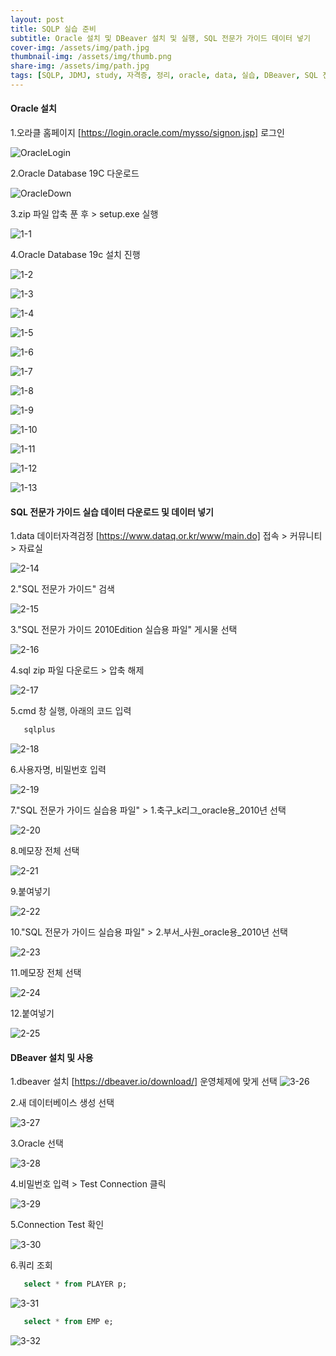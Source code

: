 ```yaml
---
layout: post
title: SQLP 실습 준비
subtitle: Oracle 설치 및 DBeaver 설치 및 실행, SQL 전문가 가이드 데이터 넣기 
cover-img: /assets/img/path.jpg
thumbnail-img: /assets/img/thumb.png
share-img: /assets/img/path.jpg
tags: [SQLP, JDMJ, study, 자격증, 정리, oracle, data, 실습, DBeaver, SQL 전문가 가이드, oracle 설치]
---
```


#### Oracle 설치
     
   1.오라클 홈페이지 [https://login.oracle.com/mysso/signon.jsp] 로그인

   ![OracleLogin](/assets/img/20220802_SQLP_STUDY2/oracleLogin.png)

   2.Oracle Database 19C 다운로드
 
   ![OracleDown](/assets/img/20220802_SQLP_STUDY2/oracleDown.png)
   
   3.zip 파일 압축 푼 후 > setup.exe 실행
   
   ![1-1](/assets/img/20220802_SQLP_STUDY2/24.PNG)

   4.Oracle Database 19c 설치 진행

   ![1-2](/assets/img/20220802_SQLP_STUDY2/25.png)
   
   ![1-3](/assets/img/20220802_SQLP_STUDY2/26.png)

   ![1-4](/assets/img/20220802_SQLP_STUDY2/27.png)

   ![1-5](/assets/img/20220802_SQLP_STUDY2/28.png)

   ![1-6](/assets/img/20220802_SQLP_STUDY2/29.png)

   ![1-7](/assets/img/20220802_SQLP_STUDY2/31.png)

   ![1-8](/assets/img/20220802_SQLP_STUDY2/30.png)
   
   ![1-9](/assets/img/20220802_SQLP_STUDY2/1.png)

   ![1-10](/assets/img/20220802_SQLP_STUDY2/2.png)

   ![1-11](/assets/img/20220802_SQLP_STUDY2/3.png)

   ![1-12](/assets/img/20220802_SQLP_STUDY2/4.png)

   ![1-13](/assets/img/20220802_SQLP_STUDY2/5.png)


#### SQL 전문가 가이드 실습 데이터 다운로드 및 데이터 넣기
   
   1.data 데이터자격검정 [https://www.dataq.or.kr/www/main.do] 접속 > 커뮤니티 > 자료실
   
   ![2-14](/assets/img/20220802_SQLP_STUDY2/11.png)

   2."SQL 전문가 가이드" 검색 

   ![2-15](/assets/img/20220802_SQLP_STUDY2/12.png)

   3."SQL 전문가 가이드 2010Edition 실습용 파일" 게시물 선택

   ![2-16](/assets/img/20220802_SQLP_STUDY2/13.png)

   4.sql zip 파일 다운로드 > 압축 해제

   ![2-17](/assets/img/20220802_SQLP_STUDY2/14.png)

   5.cmd 창 실행, 아래의 코드 입력

   ```sql
      sqlplus
   ```
   ![2-18](/assets/img/20220802_SQLP_STUDY2/18.png)

   6.사용자명, 비밀번호 입력

   ![2-19](/assets/img/20220802_SQLP_STUDY2/18-1.png)

   7."SQL 전문가 가이드 실습용 파일" > 1.축구_k리그_oracle용_2010년 선택

   ![2-20](/assets/img/20220802_SQLP_STUDY2/15-1.png)

   8.메모장 전체 선택
   
   ![2-21](/assets/img/20220802_SQLP_STUDY2/16.png)

   9.붙여넣기

   ![2-22](/assets/img/20220802_SQLP_STUDY2/19.png)

   10."SQL 전문가 가이드 실습용 파일" > 2.부서_사원_oracle용_2010년 선택

   ![2-23](/assets/img/20220802_SQLP_STUDY2/15.png)

   11.메모장 전체 선택
   
   ![2-24](/assets/img/20220802_SQLP_STUDY2/21.png)

   12.붙여넣기

   ![2-25](/assets/img/20220802_SQLP_STUDY2/22.png)


#### DBeaver 설치 및 사용

   1.dbeaver 설치 [https://dbeaver.io/download/]
   운영체제에 맞게 선택
   ![3-26](/assets/img/20220802_SQLP_STUDY2/6.png)

   2.새 데이터베이스 생성 선택

   ![3-27](/assets/img/20220802_SQLP_STUDY2/7.png)

   3.Oracle 선택

   ![3-28](/assets/img/20220802_SQLP_STUDY2/8.png)

   4.비밀번호 입력 > Test Connection 클릭

   ![3-29](/assets/img/20220802_SQLP_STUDY2/9.png)

   5.Connection Test 확인

   ![3-30](/assets/img/20220802_SQLP_STUDY2/10.png)

   6.쿼리 조회

   ```sql
      select * from PLAYER p;
   ```
   ![3-31](/assets/img/20220802_SQLP_STUDY2/20.png)

   ```sql
      select * from EMP e;
   ```

   ![3-32](/assets/img/20220802_SQLP_STUDY2/23.png)